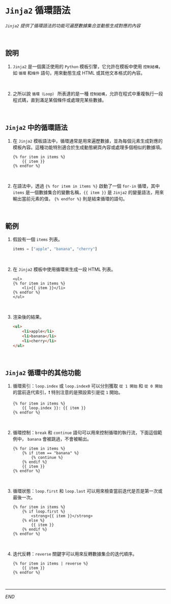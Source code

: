# `Jinja2` 循環語法

_`Jinja2` 提供了循環語法的功能可遍歷數據集合並動態生成對應的內容_

<br>

## 說明

1. `Jinja2` 是一個廣泛使用的 `Python` 模板引擎，它允許在模板中使用 `控制結構`，如 `循環` 和`條件` 語句，用來動態生成 HTML 或其他文本格式的內容。

<br>

2. 之所以說 `循環（Loop）` 所表達的是一種 `控制結構`，允許在程式中重複執行一段程式碼，直到滿足某個條件或處理完某些數據。

<br>

## `Jinja2` 中的循環語法

1. 在 `Jinja2` 模板語法中，循環通常是用來遍歷數據，並為每個元素生成對應的模板內容。這種功能特別適合於生成動態網頁內容或處理多個相似的數據項。

    ```jinja2
    {% for item in items %}
        {{ item }}
    {% endfor %}
    ```

<br>

2. 在語法中，透過 `{% for item in items %}` 啟動了一個 `for-in` 循環，其中 `items` 是一個數據集合的變數名稱，`{{ item }}` 是 `Jinja2` 的變量語法，用來輸出當前元素的值， `{% endfor %}` 則是結束循環的語句。

<br>

## 範例

1. 假設有一個 `items` 列表。

    ```python
    items = ["apple", "banana", "cherry"]
    ```

<br>

2. 在 `Jinja2` 模板中使用循環來生成一段 HTML 列表。

    ```jinja2
    <ul>
    {% for item in items %}
        <li>{{ item }}</li>
    {% endfor %}
    </ul>
    ```

<br>

3. 渲染後的結果。

    ```html
    <ul>
        <li>apple</li>
        <li>banana</li>
        <li>cherry</li>
    </ul>
    ```

<br>

## `Jinja2` 循環中的其他功能

1. 循環索引：`loop.index` 或 `loop.index0` 可以分別獲取 `從 1 開始` 和 `從 0 開始` 的當前迭代索引，❗️ 特別注意的是預設索引是從 `1` 開始。

    ```jinja2
    {% for item in items %}
        {{ loop.index }}: {{ item }}
    {% endfor %}
    ```

<br>

2. 循環控制：`break` 和 `continue` 語句可以用來控制循環的執行流，下面這個範例中， `banana` 會被跳過，不會被輸出。

    ```jinja2
    {% for item in items %}
        {% if item == "banana" %}
            {% continue %}
        {% endif %}
        {{ item }}
    {% endfor %}
    ```

<br>

3. 循環狀態：`loop.first` 和 `loop.last` 可以用來檢查當前迭代是否是第一次或最後一次。

    ```jinja2
    {% for item in items %}
        {% if loop.first %}
            <strong>{{ item }}</strong>
        {% else %}
            {{ item }}
        {% endif %}
    {% endfor %}
    ```

<br>

4. 迭代反轉：`reverse` 關鍵字可以用來反轉數據集合的迭代順序。

    ```jinja2
    {% for item in items | reverse %}
        {{ item }}
    {% endfor %}
    ```

<br>

___

_END_